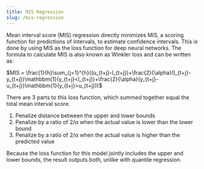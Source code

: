```yaml
---
title: MIS Regression
slug: /mis-regression
---
```


Mean interval score (MIS) regression directly minimizes MIS, a scoring function for predictions of intervals, to estimate confidence intervals. This is done by using MIS as the loss function for deep neural networks. The formula to calculate MIS is also known as Winkler loss and can be written as:

$MIS = \frac{1}{h}\sum_{j=1}^{h}((u_{t+j}-l_{t+j})+\frac{2}{\alpha}(l_{t+j}-y_{t+j})\mathbbm{1}(y_{t+j}<l_{t+j})+\frac{2}{\alpha}(y_{t+j}-u_{t+j})\mathbbm{1}(y_{t+j}>u_{t+j}))$

There are 3 parts to this loss function, which summed together equal the total mean interval score.
1. Penalize distance between the upper and lower bounds
2. Penalize by a ratio of 2/α when the actual value is lower than the lower bound
3. Penalize by a ratio of 2/α when the actual value is higher than the predicted value

Because the loss function for this model jointly includes the upper and lower bounds, the result outputs both, unlike with quantile regression.